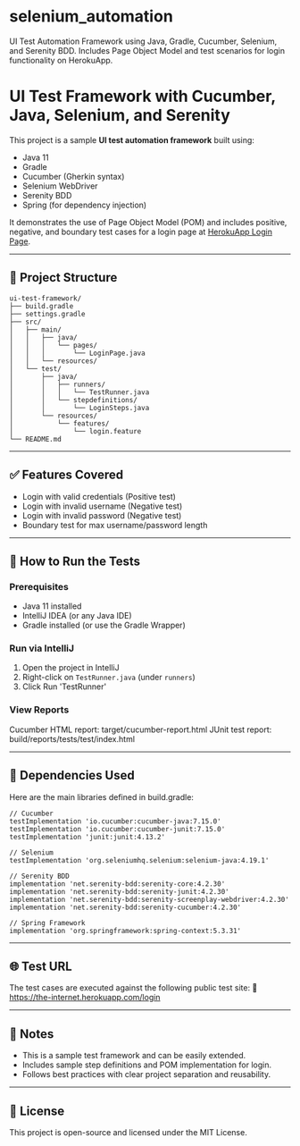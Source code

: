 # selenium_automation
UI Test Automation Framework using Java, Gradle, Cucumber, Selenium, and Serenity BDD. Includes Page Object Model and test scenarios for login functionality on HerokuApp.

# UI Test Framework with Cucumber, Java, Selenium, and Serenity
This project is a sample **UI test automation framework** built using:

- Java 11
- Gradle
- Cucumber (Gherkin syntax)
- Selenium WebDriver
- Serenity BDD
- Spring (for dependency injection)

It demonstrates the use of Page Object Model (POM) and includes positive, negative, and boundary test cases for a login page at [HerokuApp Login Page](https://the-internet.herokuapp.com/login).

---

## 📂 Project Structure
```
ui-test-framework/
├── build.gradle
├── settings.gradle
├── src/
│   ├── main/
│   │   ├── java/
│   │   │   └── pages/
│   │   │       └── LoginPage.java
│   │   └── resources/
│   └── test/
│       ├── java/
│       │   ├── runners/
│       │   │   └── TestRunner.java
│       │   └── stepdefinitions/
│       │       └── LoginSteps.java
│       └── resources/
│           └── features/
│               └── login.feature
└── README.md
```

---

## ✅ Features Covered

- Login with valid credentials (Positive test)
- Login with invalid username (Negative test)
- Login with invalid password (Negative test)
- Boundary test for max username/password length

---

## 🧪 How to Run the Tests

### Prerequisites

- Java 11 installed
- IntelliJ IDEA (or any Java IDE)
- Gradle installed (or use the Gradle Wrapper)

### Run via IntelliJ

1. Open the project in IntelliJ
2. Right-click on `TestRunner.java` (under `runners`)
3. Click Run 'TestRunner'

### View Reports
Cucumber HTML report: target/cucumber-report.html
JUnit test report: build/reports/tests/test/index.html

---

## 🔗 Dependencies Used
Here are the main libraries defined in build.gradle:

```
// Cucumber
testImplementation 'io.cucumber:cucumber-java:7.15.0'
testImplementation 'io.cucumber:cucumber-junit:7.15.0'
testImplementation 'junit:junit:4.13.2'

// Selenium
testImplementation 'org.seleniumhq.selenium:selenium-java:4.19.1'

// Serenity BDD
implementation 'net.serenity-bdd:serenity-core:4.2.30'
implementation 'net.serenity-bdd:serenity-junit:4.2.30'
implementation 'net.serenity-bdd:serenity-screenplay-webdriver:4.2.30'
implementation 'net.serenity-bdd:serenity-cucumber:4.2.30'

// Spring Framework
implementation 'org.springframework:spring-context:5.3.31'
```

---

## 🌐 Test URL
The test cases are executed against the following public test site:
🔗 https://the-internet.herokuapp.com/login

---

## 📌 Notes
- This is a sample test framework and can be easily extended.
- Includes sample step definitions and POM implementation for login.
- Follows best practices with clear project separation and reusability.
  
---

## 📎 License
This project is open-source and licensed under the MIT License.
